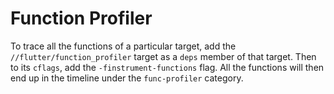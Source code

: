 Function Profiler
=================

To trace all the functions of a particular target, add the `//flutter/function_profiler` target as a `deps` member of that target. Then to its `cflags`, add the `-finstrument-functions` flag. All the functions will then end up in the timeline under the `func-profiler` category.
